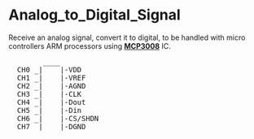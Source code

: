 # Analog_to_Digital_Signal
Receive an analog signal, convert it to digital, to be handled with micro controllers ARM processors using <a href="https://cdn-shop.adafruit.com/datasheets/MCP3008.pdf" target="_blank"><strong>MCP3008</strong></a> IC.

<pre>
        ____
  CH0 _|    |-VDD
  CH1 _|    |-VREF
  CH2 _|    |-AGND
  CH3 _|    |-CLK
  CH4 _|    |-Dout
  CH5 _|    |-Din
  CH6 _|    |-CS/SHDN
  CH7 _|____|-DGND</pre>
        